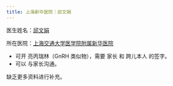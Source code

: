 ```yaml
---
title: 上海新华医院｜邱文娟
---
```


医生姓名：[邱文娟](https://www.haodf.com/doctor/12422.html)

所在医院：[上海交通大学医学院附属新华医院](https://amap.com/place/B00155KEIX)

- 可开 亮丙瑞林（GnRH 类似物），需要 家长 和 跨儿本人 的签字。
- 可以 与家长沟通。

缺乏更多资料进行补充。
